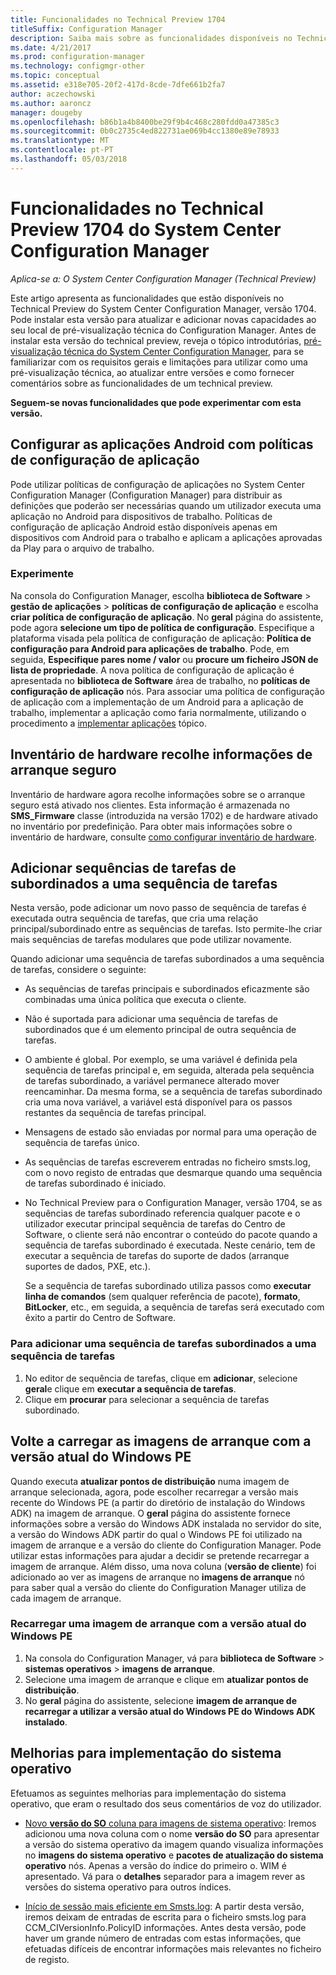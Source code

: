 ```yaml
---
title: Funcionalidades no Technical Preview 1704
titleSuffix: Configuration Manager
description: Saiba mais sobre as funcionalidades disponíveis no Technical Preview do System Center Configuration Manager, versão 1704.
ms.date: 4/21/2017
ms.prod: configuration-manager
ms.technology: configmgr-other
ms.topic: conceptual
ms.assetid: e318e705-20f2-417d-8cde-7dfe661b2fa7
author: aczechowski
ms.author: aaroncz
manager: dougeby
ms.openlocfilehash: b86b1a4b8400be29f9b4c468c280fdd0a47385c3
ms.sourcegitcommit: 0b0c2735c4ed822731ae069b4cc1380e89e78933
ms.translationtype: MT
ms.contentlocale: pt-PT
ms.lasthandoff: 05/03/2018
---
```

# <a name="capabilities-in-technical-preview-1704-for-system-center-configuration-manager"></a>Funcionalidades no Technical Preview 1704 do System Center Configuration Manager

*Aplica-se a: O System Center Configuration Manager (Technical Preview)*

Este artigo apresenta as funcionalidades que estão disponíveis no Technical Preview do System Center Configuration Manager, versão 1704. Pode instalar esta versão para atualizar e adicionar novas capacidades ao seu local de pré-visualização técnica do Configuration Manager. Antes de instalar esta versão do technical preview, reveja o tópico introdutórias, [pré-visualização técnica do System Center Configuration Manager](../../core/get-started/technical-preview.md), para se familiarizar com os requisitos gerais e limitações para utilizar como uma pré-visualização técnica, ao atualizar entre versões e como fornecer comentários sobre as funcionalidades de um technical preview.    


**Seguem-se novas funcionalidades que pode experimentar com esta versão.**  

## <a name="configure-android-apps-with-app-configuration-policies"></a>Configurar as aplicações Android com políticas de configuração de aplicação
Pode utilizar políticas de configuração de aplicações no System Center Configuration Manager (Configuration Manager) para distribuir as definições que poderão ser necessárias quando um utilizador executa uma aplicação no Android para dispositivos de trabalho. Políticas de configuração de aplicação Android estão disponíveis apenas em dispositivos com Android para o trabalho e aplicam a aplicações aprovadas da Play para o arquivo de trabalho.

### <a name="try-it-out"></a>Experimente                 

Na consola do Configuration Manager, escolha **biblioteca de Software** > **gestão de aplicações** > **políticas de configuração de aplicação** e escolha **criar política de configuração de aplicação**. No **geral** página do assistente, pode agora **selecione um tipo de política de configuração**. Especifique a plataforma visada pela política de configuração de aplicação: **Política de configuração para Android para aplicações de trabalho**. Pode, em seguida, **Especifique pares nome / valor** ou **procure um ficheiro JSON de lista de propriedade**. A nova política de configuração de aplicação é apresentada no **biblioteca de Software** área de trabalho, no **políticas de configuração de aplicação** nós. Para associar uma política de configuração de aplicação com a implementação de um Android para a aplicação de trabalho, implementar a aplicação como faria normalmente, utilizando o procedimento a [implementar aplicações](/sccm/apps/deploy-use/deploy-applications) tópico.

## <a name="hardware-inventory-collects-secure-boot-information"></a>Inventário de hardware recolhe informações de arranque seguro
Inventário de hardware agora recolhe informações sobre se o arranque seguro está ativado nos clientes. Esta informação é armazenada no **SMS_Firmware** classe (introduzida na versão 1702) e de hardware ativado no inventário por predefinição. Para obter mais informações sobre o inventário de hardware, consulte [como configurar inventário de hardware](/sccm/core/clients/manage/inventory/configure-hardware-inventory).

## <a name="add-child-task-sequences-to-a-task-sequence"></a>Adicionar sequências de tarefas de subordinados a uma sequência de tarefas
Nesta versão, pode adicionar um novo passo de sequência de tarefas é executada outra sequência de tarefas, que cria uma relação principal/subordinado entre as sequências de tarefas. Isto permite-lhe criar mais sequências de tarefas modulares que pode utilizar novamente.  

Quando adicionar uma sequência de tarefas subordinados a uma sequência de tarefas, considere o seguinte:

- As sequências de tarefas principais e subordinados eficazmente são combinadas uma única política que executa o cliente.
- Não é suportada para adicionar uma sequência de tarefas de subordinados que é um elemento principal de outra sequência de tarefas.
- O ambiente é global. Por exemplo, se uma variável é definida pela sequência de tarefas principal e, em seguida, alterada pela sequência de tarefas subordinado, a variável permanece alterado mover reencaminhar. Da mesma forma, se a sequência de tarefas subordinado cria uma nova variável, a variável está disponível para os passos restantes da sequência de tarefas principal.
- Mensagens de estado são enviadas por normal para uma operação de sequência de tarefas único.
- As sequências de tarefas escreverem entradas no ficheiro smsts.log, com o novo registo de entradas que desmarque quando uma sequência de tarefas subordinado é iniciado.
- No Technical Preview para o Configuration Manager, versão 1704, se as sequências de tarefas subordinado referencia qualquer pacote e o utilizador executar principal sequência de tarefas do Centro de Software, o cliente será não encontrar o conteúdo do pacote quando a sequência de tarefas subordinado é executada. Neste cenário, tem de executar a sequência de tarefas do suporte de dados (arranque suportes de dados, PXE, etc.).  

    Se a sequência de tarefas subordinado utiliza passos como **executar linha de comandos** (sem qualquer referência de pacote), **formato**, **BitLocker**, etc., em seguida, a sequência de tarefas será executado com êxito a partir do Centro de Software.

### <a name="to-add-a-child-task-sequence-to-a-task-sequence"></a>Para adicionar uma sequência de tarefas subordinados a uma sequência de tarefas
1. No editor de sequência de tarefas, clique em **adicionar**, selecione **geral**e clique em **executar a sequência de tarefas**.
2. Clique em **procurar** para selecionar a sequência de tarefas subordinado.  

## <a name="reload-boot-images-with-current-windows-pe-version"></a>Volte a carregar as imagens de arranque com a versão atual do Windows PE
Quando executa **atualizar pontos de distribuição** numa imagem de arranque selecionada, agora, pode escolher recarregar a versão mais recente do Windows PE (a partir do diretório de instalação do Windows ADK) na imagem de arranque. O **geral** página do assistente fornece informações sobre a versão do Windows ADK instalada no servidor do site, a versão do Windows ADK partir do qual o Windows PE foi utilizado na imagem de arranque e a versão do cliente do Configuration Manager. Pode utilizar estas informações para ajudar a decidir se pretende recarregar a imagem de arranque. Além disso, uma nova coluna (**versão de cliente**) foi adicionado ao ver as imagens de arranque no **imagens de arranque** nó para saber qual a versão do cliente do Configuration Manager utiliza de cada imagem de arranque.

### <a name="to-reload-a-boot-image-with-the-current-windows-pe-version"></a>Recarregar uma imagem de arranque com a versão atual do Windows PE

1. Na consola do Configuration Manager, vá para **biblioteca de Software** > **sistemas operativos** > **imagens de arranque**.
2. Selecione uma imagem de arranque e clique em **atualizar pontos de distribuição**.
3. No **geral** página do assistente, selecione **imagem de arranque de recarregar a utilizar a versão atual do Windows PE do Windows ADK instalado**.

## <a name="improvements-to-operating-system-deployment"></a>Melhorias para implementação do sistema operativo
Efetuamos as seguintes melhorias para implementação do sistema operativo, que eram o resultado dos seus comentários de voz do utilizador.

- [Novo **versão do SO** coluna para imagens de sistema operativo](https://configurationmanager.uservoice.com/forums/300492-ideas/suggestions/17558407-add-a-column-to-the-operating-system-images-node-f): Iremos adicionou uma nova coluna com o nome **versão do SO** para apresentar a versão do sistema operativo da imagem quando visualiza informações no **imagens do sistema operativo** e **pacotes de atualização do sistema operativo** nós. Apenas a versão do índice do primeiro o. WIM é apresentado. Vá para o **detalhes** separador para a imagem rever as versões do sistema operativo para outros índices.

- [Início de sessão mais eficiente em Smsts.log](https://configurationmanager.uservoice.com/forums/300492-ideas/suggestions/16791919-stop-filling-smsts-log-with-useless): A partir desta versão, iremos deixam de entradas de escrita para o ficheiro smsts.log para CCM_CIVersionInfo.PolicyID informações. Antes desta versão, pode haver um grande número de entradas com estas informações, que efetuadas difíceis de encontrar informações mais relevantes no ficheiro de registo.
